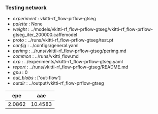 ### Testing network
- *experiment* : vkitti-rf_flow-prflow-gtseg
- *palette* : None
- *weight* : ../models/vkitti-rf_flow-prflow-gtseg/vkitti-rf_flow-prflow-gtseg_iter_200000.caffemodel
- *proto* : ../runs/vkitti-rf_flow-prflow-gtseg/test.pt
- *config* : ../configs/general.yaml
- *perimg* : ../runs/vkitti-rf_flow-prflow-gtseg/perimg.md
- *common* : ../runs/vkitti_flow.md
- *exp* : ../experiments/vkitti-rf_flow-prflow-gtseg.yaml
- *report* : ../runs/vkitti-rf_flow-prflow-gtseg/README.md
- *gpu* : 0
- *out_blobs* : ['out-flow']
- *outdir* : ../output/vkitti-rf_flow-prflow-gtseg

epe | aae
--- | ---
2.0862 | 10.4583
